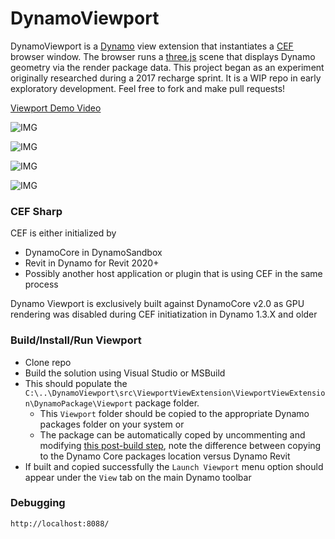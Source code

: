 # DynamoViewport
DynamoViewport is a [Dynamo](https://github.com/DynamoDS/Dynamo) view extension that instantiates a [CEF](https://bitbucket.org/chromiumembedded/cef) browser window. The browser runs a [three.js](https://github.com/mrdoob/three.js/) scene that displays Dynamo geometry via the render package data.  This project began as an experiment originally researched during a 2017 recharge sprint.  It is a WIP repo in early exploratory development.  Feel free to fork and make pull requests!

[Viewport Demo Video](https://youtu.be/qXHMFWbzC-0)

![IMG](https://github.com/alfarok/DynamoViewport/blob/CEF_Embedded/images/DynamoViewportExample.JPG?raw=true)

![IMG](https://github.com/alfarok/DynamoViewport/blob/master/images/SurfaceExample.JPG?raw=true)

![IMG](https://github.com/alfarok/DynamoViewport/blob/master/images/ReplicationExample.JPG?raw=true)

![IMG](https://github.com/alfarok/DynamoViewport/blob/CEF_Embedded/images/DynamoViewportEmbedded.gif?raw=true)

### CEF Sharp
CEF is either initialized by 
- DynamoCore in DynamoSandbox
- Revit in Dynamo for Revit 2020+
- Possibly another host application or plugin that is using CEF in the same process

Dynamo Viewport is exclusively built against DynamoCore v2.0 as GPU rendering was disabled during CEF initiatization in Dynamo 1.3.X and older

### Build/Install/Run Viewport
- Clone repo
- Build the solution using Visual Studio or MSBuild
- This should populate the `C:\..\DynamoViewport\src\ViewportViewExtension\ViewportViewExtension\DynamoPackage\Viewport` package folder. 
    - This `Viewport` folder should be copied to the appropriate Dynamo packages folder on your system or
    - The package can be automatically coped by uncommenting and modifying [this post-build step](https://github.com/alfarok/DynamoViewport/blob/master/src/ViewportViewExtension/ViewportViewExtension/ViewportViewExtension.csproj#L219), note the difference between copying to the Dynamo Core packages location versus Dynamo Revit
- If built and copied successfully the `Launch Viewport` menu option should appear under the `View` tab on the main Dynamo toolbar

### Debugging
`http://localhost:8088/`